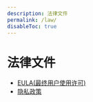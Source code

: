 ```yaml
---
description: 法律文件
permalink: /law/
disableToc: true
---
```

# 法律文件

- [EULA(最终用户使用许可)](/eula/)
- [隐私政策](/privary/)